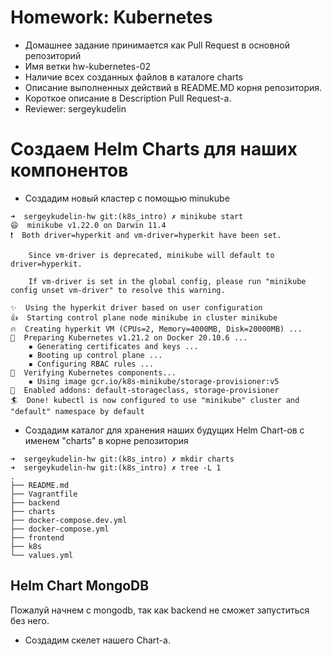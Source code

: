 # Homework: Kubernetes

- Домашнее задание принимается как Pull Request в основной репозиторий
- Имя ветки hw-kubernetes-02
- Наличие всех созданных файлов в каталоге charts
- Описание выполненных действий в README.MD корня репозитория.
- Короткое описание в Description Pull Request-а.
- Reviewer: sergeykudelin


# Создаем Helm Charts для наших компонентов

- Cоздадим новый кластер с помощью minukube
```
➜  sergeykudelin-hw git:(k8s_intro) ✗ minikube start
😄  minikube v1.22.0 on Darwin 11.4
❗  Both driver=hyperkit and vm-driver=hyperkit have been set.

    Since vm-driver is deprecated, minikube will default to driver=hyperkit.

    If vm-driver is set in the global config, please run "minikube config unset vm-driver" to resolve this warning.

✨  Using the hyperkit driver based on user configuration
👍  Starting control plane node minikube in cluster minikube
🔥  Creating hyperkit VM (CPUs=2, Memory=4000MB, Disk=20000MB) ...
🐳  Preparing Kubernetes v1.21.2 on Docker 20.10.6 ...
    ▪ Generating certificates and keys ...
    ▪ Booting up control plane ...
    ▪ Configuring RBAC rules ...
🔎  Verifying Kubernetes components...
    ▪ Using image gcr.io/k8s-minikube/storage-provisioner:v5
🌟  Enabled addons: default-storageclass, storage-provisioner
🏄  Done! kubectl is now configured to use "minikube" cluster and "default" namespace by default
```
- Создадим каталог для хранения наших будущих Helm Chart-ов с именем "charts" в корне репозитория
```
➜  sergeykudelin-hw git:(k8s_intro) ✗ mkdir charts   
➜  sergeykudelin-hw git:(k8s_intro) ✗ tree -L 1      
.
├── README.md
├── Vagrantfile
├── backend
├── charts
├── docker-compose.dev.yml
├── docker-compose.yml
├── frontend
├── k8s
└── values.yml
```

## Helm Chart MongoDB

Пожалуй начнем с mongodb, так как backend не сможет запуститься без него.

- Создадим скелет нашего Chart-а.
```
```